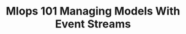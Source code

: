 ---
title: "Mlops 101 Managing Models With Event Streams"
slug: "mlops-101-managing-models-with-event-streams"
draft: false
is_upcoming: false
event_date: "2023-07-11"
image: "event-image.png"
name: "MLOps 101: A Fresh Approach to Managing Models with Event Streams "
description: |
    In data science, it's important to be able to reproduce and understand our results. However, storing and managing our data can be challenging, especially when using relational databases. These databases are great for everyday operations, but can make it difficult to reproduce our work accurately.

    When we deploy our models in real-world applications and APIs, the situation becomes even trickier. We need to keep our models up to date and ensure they make accurate predictions. Monitoring how models perform in production is crucial, but comparing models trained on different sets of data can be problematic, especially when dealing with high-dimensional data.

    In this tutorial, we introduce a fresh approach to managing data called event streams. Instead of thinking of data as fixed instances, we treat them as events that occur over time. This allows us to incorporate time into our datasets, even if they're not naturally ordered or time-series data. With event streams, we can modify, delete, filter outliers, and perform other operations on our training datasets reliably. Plus, we can seamlessly integrate new events and instances into our MLOps workflow.

    You'll learn how to:

    - Improve the management of your model training process
    - Store and access data using event streams
    - Enhance reproducibility and reliability in your work
    - Address issues related to dimensionality and model stability

    No prior knowledge of streaming data or eventing systems is necessary for this beginner-friendly tutorial on discovering how event streams can revolutionize your data storage and model training.
events: ['Webinar']
registration_link:
call_to_action:
video_link: https://www.youtube.com/embed/Otu0TIff5To?si=SDm1ZBVMZ1bnJ8p_
audio_link:
categories: ['Video']
presenters: ['Benjamin Bengfort', 'Rebecca Bilbro']
topics: ['MLOps', 'Event Streams', Data Science]
---
